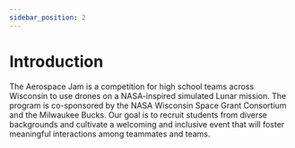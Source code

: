 ```yaml
---
sidebar_position: 2
---
```


# Introduction

The Aerospace Jam is a competition for high school teams across Wisconsin to use drones on a NASA-inspired simulated Lunar mission. The program is co-sponsored by the NASA Wisconsin Space Grant Consortium and the Milwaukee Bucks. Our goal is to recruit students from diverse backgrounds and cultivate a welcoming and inclusive event that will foster meaningful interactions among teammates and teams.
